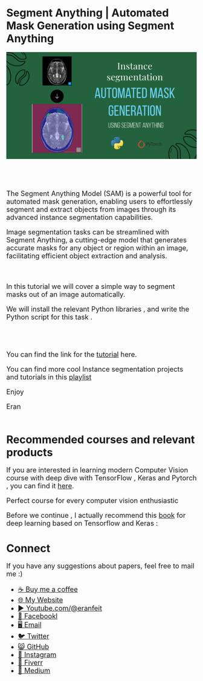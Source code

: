 # Segment Anything | Automated Mask Generation using Segment Anything
<p align="center">
  <img width="800" src="SAM-Automated Mask Generation.png" "image">
</p>

##
<br/><br/> 

<font size= "4" >
The Segment Anything Model (SAM) is a powerful tool for automated mask generation, enabling users to effortlessly segment and extract objects from images through its advanced instance segmentation capabilities.

Image segmentation tasks can be streamlined with Segment Anything, a cutting-edge model that generates accurate masks for any object or region within an image, facilitating efficient object extraction and analysis.

<br/><br/> 
In this tutorial we will cover a simple way to segment masks out of an image automatically.

We will install the relevant Python libraries ,  and write the Python script for this task .

<br/><br/> 

You can find the link for the [tutorial](https://youtu.be/vmDs2d0CTFk) here. 

You can find more cool Instance segmentation projects and tutorials in this  [playlist](https://www.youtube.com/playlist?list=PLdkryDe59y4Y24C9LW1AjffKmgGUyaInz)


Enjoy

Eran
<br/><br/> 

</font>

# Recommended courses and relevant products 
<font size= "4" >

If you are interested in learning modern Computer Vision course with deep dive with TensorFlow , Keras and Pytorch , you can find it [here](http://bit.ly/3HeDy1V).

Perfect course for every computer vision enthusiastic

Before we continue , I actually recommend this [book](https://amzn.to/3STWZ2N) for deep learning based on Tensorflow and Keras : 



</font>

# Connect

<font size= "4" >
If you have any suggestions about papers, feel free to mail me :)

- [☕ Buy me a coffee](https://ko-fi.com/eranfeit)
- [🌐 My Website](https://eranfeit.net)
- [▶️ Youtube.com/@eranfeit](https://www.youtube.com/channel/UCTiWJJhaH6BviSWKLJUM9sg)
- [🐙 Facebookl](https://www.facebook.com/groups/3080601358933585)
- [🖥️ Email](mailto:feitgemel@gmail.com)
- [🐦 Twitter](https://twitter.com/eran_feit )
- [😸 GitHub](https://github.com/feitgemel)
- [📸 Instagram](https://www.instagram.com/eran_feit/)
- [🤝 Fiverr ](https://www.fiverr.com/s/mB3Pbb)
- [📝 Medium ](https://medium.com/@feitgemel)


</font>


